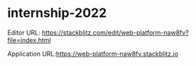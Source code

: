 # internship-2022
Editor URL: https://stackblitz.com/edit/web-platform-naw8fv?file=index.html



Application URL:https://web-platform-naw8fv.stackblitz.io







